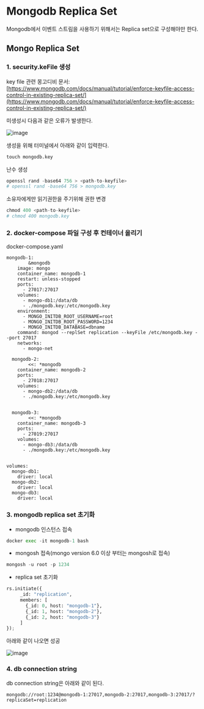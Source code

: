 # Mongodb Replica Set

Mongodb에서 이벤트 스트림을 사용하기 위해서는 Replica set으로 구성해야만 한다.

## Mongo Replica Set

### 1. security.keFile 생성

key file 관련 몽고디비 문서: [https://www.mongodb.com/docs/manual/tutorial/enforce-keyfile-access-control-in-existing-replica-set/](https://www.mongodb.com/docs/manual/tutorial/enforce-keyfile-access-control-in-existing-replica-set/)

미생성시 다음과 같은 오류가 발생한다. 

![image](https://github.com/anjaekk/TIL/assets/74139727/53b0245f-93d3-4ef2-9414-6eebdd0ad45a)

생성을 위해 터미널에서 아래와 같이 입력한다. 

```python
touch mongodb.key
```

난수 생성

```python
openssl rand -base64 756 > <path-to-keyfile>
# openssl rand -base64 756 > mongodb.key
```

소유자에게만 읽기권한을 주기위해 권한 변경

```python
chmod 400 <path-to-keyfile>
# chmod 400 mongodb.key
```

### 2. docker-compose 파일 구성 후 컨테이너 올리기

docker-compose.yaml

```
mongodb-1:
		&mongodb
    image: mongo
    container_name: mongodb-1
    restart: unless-stopped
    ports:
      - 27017:27017
    volumes:
      - mongo-db1:/data/db
      - ./mongodb.key:/etc/mongodb.key 
    environment:
      - MONGO_INITDB_ROOT_USERNAME=root
      - MONGO_INITDB_ROOT_PASSWORD=1234 
      - MONGO_INITDB_DATABASE=dbname
    command: mongod --replSet replication --keyFile /etc/mongodb.key --port 27017
    networks:
      - mongo-net

  mongodb-2:
		<<: *mongodb
    container_name: mongodb-2
    ports:
      - 27018:27017
    volumes:
      - mongo-db2:/data/db
      - ./mongodb.key:/etc/mongodb.key 


  mongodb-3:
		<<: *mongodb
    container_name: mongodb-3
    ports:
      - 27019:27017
    volumes:
      - mongo-db3:/data/db
      - ./mongodb.key:/etc/mongodb.key 


volumes:
  mongo-db1:
    driver: local
  mongo-db2:
    driver: local
  mongo-db3:
    driver: local
```

### 3. mongodb replica set 초기화

- mongodb 인스턴스 접속

```python
docker exec -it mongodb-1 bash
```

- mongosh 접속(mongo version 6.0 이상 부터는 mongosh로 접속)

```python
mongosh -u root -p 1234
```

- replica set 초기화

```python
rs.initiate({
	 _id: "replication",
	 members: [
	   {_id: 0, host: "mongodb-1"},
	   {_id: 1, host: "mongodb-2"},
	   {_id: 2, host: "mongodb-3"}
	 ]
});
```

아래와 같이 나오면 성공

![image](https://github.com/anjaekk/TIL/assets/74139727/a5f2fd8f-f5cf-4d43-9df6-0ae3ca2310c9)

### 4. db connection string

db connection string은 아래와 같이 된다.
```
mongodb://root:1234@mongodb-1:27017,mongodb-2:27017,mongodb-3:27017/?replicaSet=replication
```
